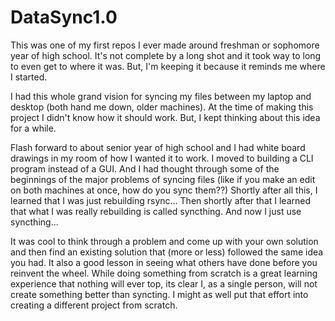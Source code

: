 # DataSync1.0
This was one of my first repos I ever made around freshman or sophomore year of high school. It's not complete by a long shot and it took way to long to even get to where it was. But, I'm keeping it because it reminds me where I started.

I had this whole grand vision for syncing my files between my laptop and desktop (both hand me down, older machines). At the time of making this project I didn't know how it should work. But, I kept thinking about this idea for a while.

Flash forward to about senior year of high school and I had white board drawings in my room of how I wanted it to work. I moved to building a CLI program instead of a GUI. And I had thought through some of the beginnings of the major problems of syncing files (like if you make an edit on both machines at once, how do you sync them??) Shortly after all this, I learned that I was just rebuilding rsync... Then shortly after that I learned that what I was really rebuilding is called syncthing. And now I just use syncthing...

It was cool to think through a problem and come up with your own solution and then find an existing solution that (more or less) followed the same idea you had. It also a good lesson in seeing what others have done before you reinvent the wheel. While doing something from scratch is a great learning experience that nothing will ever top, its clear I, as a single person, will not create something better than syncting. I might as well put that effort into creating a different project from scratch.
